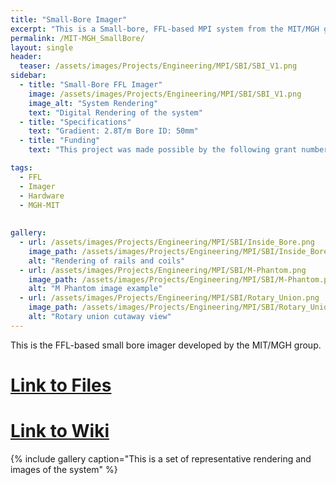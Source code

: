 ```yaml
---
title: "Small-Bore Imager"
excerpt: "This is a Small-bore, FFL-based MPI system from the MIT/MGH group"
permalink: /MIT-MGH_SmallBore/
layout: single
header:
  teaser: /assets/images/Projects/Engineering/MPI/SBI/SBI_V1.png
sidebar:
  - title: "Small-Bore FFL Imager"
    image: /assets/images/Projects/Engineering/MPI/SBI/SBI_V1.png
    image_alt: "System Rendering"
    text: "Digital Rendering of the system"
  - title: "Specifications"
    text: "Gradient: 2.8T/m Bore ID: 50mm"
  - title: "Funding"
    text: "This project was made possible by the following grant numbers: NIBIB U01EB025121 NIMH R24106053 and NSF GRFP 1122374"

tags:
  - FFL
  - Imager
  - Hardware
  - MGH-MIT
    
    
gallery:
  - url: /assets/images/Projects/Engineering/MPI/SBI/Inside_Bore.png
    image_path: /assets/images/Projects/Engineering/MPI/SBI/Inside_Bore.png
    alt: "Rendering of rails and coils"
  - url: /assets/images/Projects/Engineering/MPI/SBI/M-Phantom.png
    image_path: /assets/images/Projects/Engineering/MPI/SBI/M-Phantom.png
    alt: "M Phantom image example"
  - url: /assets/images/Projects/Engineering/MPI/SBI/Rotary_Union.png
    image_path: /assets/images/Projects/Engineering/MPI/SBI/Rotary_Union.png
    alt: "Rotary union cutaway view"
---
```


This is the FFL-based small bore imager developed by the MIT/MGH group. 
# [Link to Files](https://github.com/OS-MPI/Small-Bore-Imager)
# [Link to Wiki](https://github.com/OS-MPI/Small-Bore-Imager/wiki)

{% include gallery caption="This is a set of representative rendering and images of the system" %}
